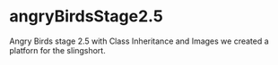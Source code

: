 # angryBirdsStage2.5
Angry Birds stage 2.5 with Class Inheritance and Images
we created a platforn for the slingshort.
